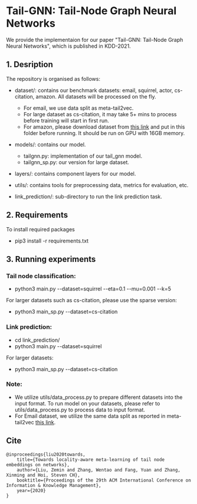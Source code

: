 
# Tail-GNN: Tail-Node Graph Neural Networks 
We provide the implementaion for our paper "Tail-GNN: Tail-Node Graph Neural Networks", which is published in KDD-2021.


## 1. Desription
The repository is organised as follows:

* dataset/: contains our benchmark datasets: email, squirrel, actor, cs-citation, amazon. All datasets will be processed on the fly. 
  * For email, we use data split as meta-tail2vec. 
  * For large dataset as cs-citation, it may take 5+ mins to process before training will start in first run. 
  * For amazon, please download dataset from [this link](https://github.com/pyyush/GraphML) and put in this folder before running. It should be run on GPU with 16GB memory.

* models/: contains our model.
  * tailgnn.py: implementation of our tail_gnn model.
  * tailgnn_sp.py: our version for large dataset.

* layers/: contains component layers for our model.  
* utils/: contains tools for preprocessing data, metrics for evaluation, etc.
* link_prediction/: sub-directory to run the link prediction task.
  

## 2. Requirements
To install required packages
- pip3 install -r requirements.txt

## 3. Running experiments

### Tail node classification:
- python3 main.py --dataset=squirrel --eta=0.1 --mu=0.001 --k=5
  
For larger datasets such as cs-citation, please use the sparse version:
- python3 main_sp.py --dataset=cs-citation


### Link prediction:
- cd link_prediction/
- python3 main.py --dataset=squirrel 

For larger datasets:
- python3 main_sp.py --dataset=cs-citation


### Note:
- We utilize utils/data_process.py to prepare different datasets into the input format. To run model on your datasets, please refer to utils/data_process.py to process data to input format.
- For Email dataset, we utilize the same data split as reported in meta-tail2vec [this link](https://github.com/shuaiOKshuai/meta-tail2vec).


## Cite

	@inproceedings{liu2020towards,
		title={Towards locality-aware meta-learning of tail node embeddings on networks},
		author={Liu, Zemin and Zhang, Wentao and Fang, Yuan and Zhang, Xinming and Hoi, Steven CH},
		booktitle={Proceedings of the 29th ACM International Conference on Information & Knowledge Management},
		year={2020}
	}
